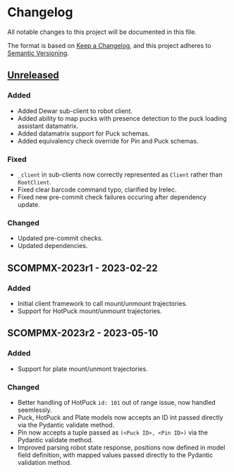 # Changelog

All notable changes to this project will be documented in this file.

The format is based on [Keep a Changelog](https://keepachangelog.com/en/1.0.0/),
and this project adheres to [Semantic Versioning](https://semver.org/spec/v2.0.0.html).

## [Unreleased]

### Added

- Added Dewar sub-client to robot client.
- Added ability to map pucks with presence detection to the puck loading assistant datamatrix.
- Added datamatrix support for Puck schemas.
- Added equivalency check override for Pin and Puck schemas.

### Fixed

- `_client` in sub-clients now correctly represented as `Client` rather than `RootClient`.
- Fixed clear barcode command typo, clarified by Irelec.
- Fixed new pre-commit check failures occuring after dependency update.

### Changed

- Updated pre-commit checks.
- Updated dependencies.

## SCOMPMX-2023r1 - 2023-02-22

### Added

- Initial client framework to call mount/unmount trajectories.
- Support for HotPuck mount/unmount trajectories.

## SCOMPMX-2023r2 - 2023-05-10

### Added

- Support for plate mount/unmont trajectories.

### Changed

- Better handling of HotPuck `id: 101` out of range issue, now handled seemlessly.
- Puck, HotPuck and Plate models now accepts an ID int passed directly via the Pydantic validate method.
- Pin now accepts a tuple passed as `(<Puck ID>, <Pin ID>)` via the Pydantic validate method.
- Improved parsing robot state response, positions now defined in model field definition, with mapped values passed directly to the Pydantic validation method.

[unreleased]: https://github.com/AustralianSynchrotron/mx-robot-library/compare/0.1.3...HEAD
